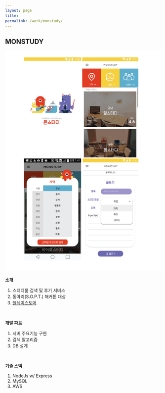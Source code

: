 ```yaml
---
layout: page
title:
permalink: /work/monstudy/
---
```



## MONSTUDY

<img src ="/images/mon.png" >


<br>

**소개**

1. 스터디룸 검색 및 후기 서비스
2. 동아리(S.O.P.T.) 해커톤 대상
3. [플레이스토어](https://play.google.com/store/apps/details?id=steam.appjam.sopt.com.myapplication)


<br>

**개발 파트**

1. 서버 주요기능 구현
2. 검색 알고리즘
3. DB 설계

<br>

**기술 스택**

1. NodeJs w/ Express
2. MySQL
3. AWS

<br>
